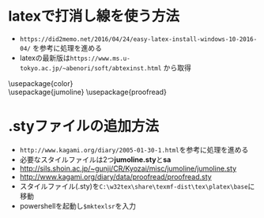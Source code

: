 # latexで打消し線を使う方法
- ```https://did2memo.net/2016/04/24/easy-latex-install-windows-10-2016-04/``` を参考に処理を進める
- latexの最新版は```https://www.ms.u-tokyo.ac.jp/~abenori/soft/abtexinst.html```
から取得

\usepackage{color}    
\usepackage{jumoline} 
\usepackage{proofread}

# .styファイルの追加方法
- ```http://www.kagami.org/diary/2005-01-30-1.html```を参考に処理を進める
- 必要なスタイルファイルは2つ**jumoline.sty**と**sa**
-   http://sils.shoin.ac.jp/~gunji/CR/Kyozai/misc/jumoline/jumoline.sty
-   http://www.kagami.org/diary/data/proofread/proofread.sty
- スタイルファイル(.sty)を```C:\w32tex\share\texmf-dist\tex\platex\base```に移動
- powershellを起動し```$mktexlsr```を入力
